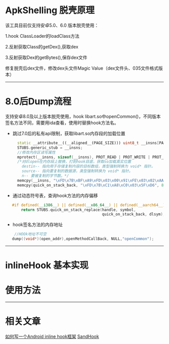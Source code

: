 # ApkShelling 脱壳原理
该工具目前仅支持安卓5.0、6.0 版本脱壳使用：


1.hook ClassLoader的loadClass方法


2.反射获取Class的getDex(),获取dex


3.反射获取Dex的getBytes(),保存dex文件



修复脱壳后dex文件，修改dex头文件Magic Value（dex文件头、035文件格式版本）

---
# 8.0后Dump流程
支持安卓8.0及以上版本脱壳使用，hook libart.so中openCommon()，不同版本签名方法不同，需要用ida查看，使用时替换hook方法名。

- 跳过7.0后的私有api限制，获取libart.so内存段的加载位置
  ```CPP
    static __attribute__((__aligned__(PAGE_SIZE))) uint8_t __insns[PAGE_SIZE];
    STUBS.generic_stub = __insns;
    //修改内存区读写属性
    mprotect(__insns, sizeof(__insns), PROT_READ | PROT_WRITE | PROT_EXEC);
    /*对dlopen在内存段上替换，打到hook目底，获取so加载真实位置
      destin-- 指向用于存储复制内容的目标数组，类型强制转换为 void* 指针。
      source-- 指向要复制的数据源，类型强制转换为 void* 指针。
      n-- 要被复制的字节数。*/
    memcpy(__insns, "\xFD\x7B\xBF\xA9\xFD\x03\x00\x91\xFE\x03\x02\xAA\x60\x00\x1F\xD6", 16);
    memcpy(quick_on_stack_back, "\xFD\x7B\xC1\xA8\xC0\x03\x5F\xD6", 8);
  ```
- 通过动态符号表，查询hook方法的内存偏移
 ```CPP
    #if defined(__i386__) || defined(__x86_64__) || defined(__aarch64__) || defined(__arm__)
        return STUBS.quick_on_stack_replace(handle, symbol,
                                            quick_on_stack_back, dlsym);
 ```
- hook签名方法的内存地址
```CPP
    //HOOk地址不可空
   dump((void*)(open_addr),openMethodCallBack, NULL,"openCommon");
```
---
# inlineHook 基本实现

# 使用方法

---
# 相关文章
[如何写一个Android inline hook框架](https://bbs.pediy.com/thread-257020.htm)
[SandHook](https://github.com/ganyao114/SandHook)
